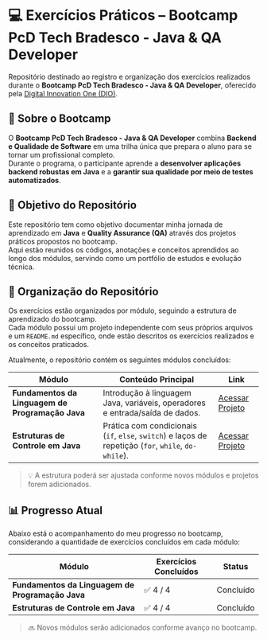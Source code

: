 # 💻 Exercícios Práticos – Bootcamp PcD Tech Bradesco - Java & QA Developer

Repositório destinado ao registro e organização dos exercícios realizados durante 
o **Bootcamp PcD Tech Bradesco - Java & QA Developer**, oferecido pela 
[Digital Innovation One (DIO)](https://web.dio.me/).

## 🚀 Sobre o Bootcamp

O **Bootcamp PcD Tech Bradesco - Java & QA Developer** combina **Backend e Qualidade de Software** 
em uma trilha única que prepara o aluno para se tornar um profissional completo.  
Durante o programa, o participante aprende a **desenvolver aplicações backend robustas em Java** 
e a **garantir sua qualidade por meio de testes automatizados**.  

## 🎯 Objetivo do Repositório

Este repositório tem como objetivo documentar minha jornada de aprendizado em **Java** e 
**Quality Assurance (QA)** através dos projetos práticos propostos no bootcamp.  
Aqui estão reunidos os códigos, anotações e conceitos aprendidos ao longo dos módulos, 
servindo como um portfólio de estudos e evolução técnica.

## 🧩 Organização do Repositório

Os exercícios estão organizados por módulo, seguindo a estrutura de aprendizado do bootcamp.  
Cada módulo possui um projeto independente com seus próprios arquivos e um `README.md` específico, 
onde estão descritos os exercícios realizados e os conceitos praticados.

Atualmente, o repositório contém os seguintes módulos concluídos:

| Módulo | Conteúdo Principal | Link |
|--------|--------------------|------|
|**Fundamentos da Linguagem de Programação Java** | Introdução à linguagem Java, variáveis, operadores e entrada/saída de dados. | [Acessar Projeto](https://github.com/deboralili/dio-exercicios-praticos/tree/main/fundamentos-da-linguagem-de-programacao-java) |
|**Estruturas de Controle em Java** | Prática com condicionais (`if`, `else`, `switch`) e laços de repetição (`for`, `while`, `do-while`). | [Acessar Projeto](https://github.com/deboralili/dio-exercicios-praticos/tree/main/estruturas-de-controle-em-java) |

> 💡 A estrutura poderá ser ajustada conforme novos módulos e projetos forem adicionados.

## 📊 Progresso Atual

Abaixo está o acompanhamento do meu progresso no bootcamp, considerando a quantidade de exercícios concluídos em cada módulo:

| Módulo | Exercícios Concluídos | Status |
|--------|------------------------|---------|
| **Fundamentos da Linguagem de Programação Java** | ✅ 4 / 4 | Concluído |
| **Estruturas de Controle em Java** | ✅ 4 / 4 | Concluído |

> 🔜 Novos módulos serão adicionados conforme avanço no bootcamp.

